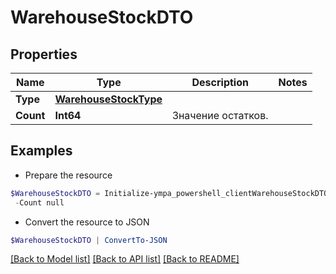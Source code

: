 # WarehouseStockDTO
## Properties

Name | Type | Description | Notes
------------ | ------------- | ------------- | -------------
**Type** | [**WarehouseStockType**](WarehouseStockType.md) |  | 
**Count** | **Int64** | Значение остатков. | 

## Examples

- Prepare the resource
```powershell
$WarehouseStockDTO = Initialize-ympa_powershell_clientWarehouseStockDTO  -Type null `
 -Count null
```

- Convert the resource to JSON
```powershell
$WarehouseStockDTO | ConvertTo-JSON
```

[[Back to Model list]](../README.md#documentation-for-models) [[Back to API list]](../README.md#documentation-for-api-endpoints) [[Back to README]](../README.md)

